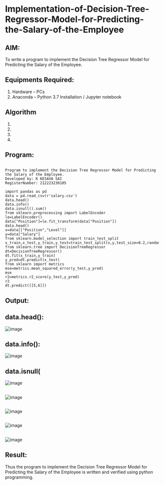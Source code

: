 # Implementation-of-Decision-Tree-Regressor-Model-for-Predicting-the-Salary-of-the-Employee

## AIM:
To write a program to implement the Decision Tree Regressor Model for Predicting the Salary of the Employee.

## Equipments Required:
1. Hardware – PCs
2. Anaconda – Python 3.7 Installation / Jupyter notebook

## Algorithm
1. 
2. 
3. 
4. 

## Program:
```

Program to implement the Decision Tree Regressor Model for Predicting the Salary of the Employee.
Developed by: K KESAVA SAI
RegisterNumber: 212223230105

```
```PY
import pandas as pd
data = pd.read_csv(r'salary.csv')
data.head()
data.info()
data.isnull().sum()
from sklearn.preprocessing import LabelEncoder
le=LabelEncoder()
data["Position"]=le.fit_transform(data["Position"])
data.head()
x=data[["Position","Level"]]
y=data["Salary"]
from sklearn.model_selection import train_test_split
x_train,x_test,y_train,y_test=train_test_split(x,y,test_size=0.2,random_state=2)
from sklearn.tree import DecisionTreeRegressor
dt=DecisionTreeRegressor()
dt.fit(x_train,y_train)
y_pred=dt.predict(x_test)
from sklearn import metrics
mse=metrics.mean_squared_error(y_test,y_pred)
mse
r2=metrics.r2_score(y_test,y_pred) 
r2
dt.predict([[5,6]])
```

## Output:
## data.head():
![image](https://github.com/Kesavasai20/Implementation-of-Decision-Tree-Regressor-Model-for-Predicting-the-Salary-of-the-Employee/assets/138849303/c0df42cc-1840-43af-9326-c5f653b70873)
## data.info():
![image](https://github.com/Kesavasai20/Implementation-of-Decision-Tree-Regressor-Model-for-Predicting-the-Salary-of-the-Employee/assets/138849303/43f82072-f0fd-4ca5-8e71-be256bb5dad5)
## data.isnull(
![image](https://github.com/Kesavasai20/Implementation-of-Decision-Tree-Regressor-Model-for-Predicting-the-Salary-of-the-Employee/assets/138849303/d484497c-7201-4c8e-981b-983c34779eb7)
## 
![image](https://github.com/Kesavasai20/Implementation-of-Decision-Tree-Regressor-Model-for-Predicting-the-Salary-of-the-Employee/assets/138849303/3a73b376-2677-4531-840c-a0029c4cfae2)
##
![image](https://github.com/Kesavasai20/Implementation-of-Decision-Tree-Regressor-Model-for-Predicting-the-Salary-of-the-Employee/assets/138849303/2429dcda-d459-4048-b08a-27da60c2c847)
##
![image](https://github.com/Kesavasai20/Implementation-of-Decision-Tree-Regressor-Model-for-Predicting-the-Salary-of-the-Employee/assets/138849303/176808fc-2e4d-40a8-a8ae-d56b0c5744de)
##
![image](https://github.com/Kesavasai20/Implementation-of-Decision-Tree-Regressor-Model-for-Predicting-the-Salary-of-the-Employee/assets/138849303/9dd23b87-79ff-4b89-8b00-f72a5d933522)

## Result:
Thus the program to implement the Decision Tree Regressor Model for Predicting the Salary of the Employee is written and verified using python programming.
